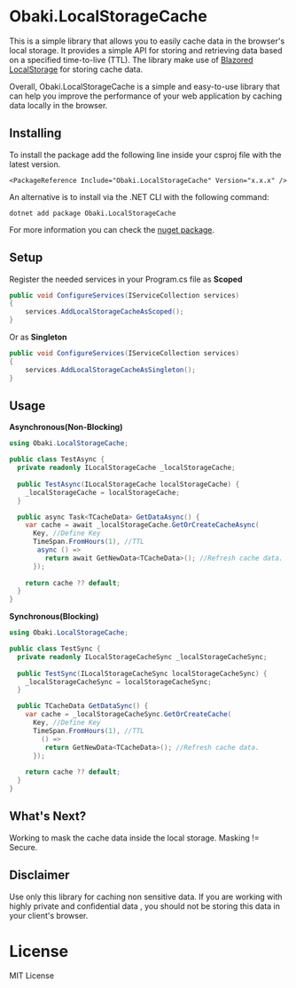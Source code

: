 # Obaki.LocalStorageCache
This is a simple library that allows you to easily cache data in the browser's local storage. It provides a simple API for storing and retrieving data  based on a specified time-to-live (TTL). The library make use of [Blazored LocalStorage](https://github.com/Blazored/LocalStorage) for storing cache data.

Overall, Obaki.LocalStorageCache is a simple and easy-to-use library that can help you improve the performance of your web application by caching data locally in the browser.

## Installing

To install the package add the following line inside your csproj file with the latest version.

```
<PackageReference Include="Obaki.LocalStorageCache" Version="x.x.x" />
```

An alternative is to install via the .NET CLI with the following command:

```
dotnet add package Obaki.LocalStorageCache
```

For more information you can check the [nuget package](https://www.nuget.org/packages/Obaki.LocalStorageCache).

## Setup
Register the needed services in your Program.cs file as **Scoped**

```c#
public void ConfigureServices(IServiceCollection services)
{
    services.AddLocalStorageCacheAsScoped();
}
``` 

Or as **Singleton**

```c#
public void ConfigureServices(IServiceCollection services)
{
    services.AddLocalStorageCacheAsSingleton();
}
```
## Usage 
**Asynchronous(Non-Blocking)**
```c#
using Obaki.LocalStorageCache;

public class TestAsync {
  private readonly ILocalStorageCache _localStorageCache;
  
  public TestAsync(ILocalStorageCache localStorageCache) {
    _localStorageCache = localStorageCache;
  }

  public async Task<TCacheData> GetDataAsync() {
    var cache = await _localStorageCache.GetOrCreateCacheAsync(
      Key, //Define Key
      TimeSpan.FromHours(1), //TTL
       async () =>
         return await GetNewData<TCacheData>(); //Refresh cache data.
      });
      
    return cache ?? default;
  }
}
```
**Synchronous(Blocking)**
```c#
using Obaki.LocalStorageCache;

public class TestSync {
  private readonly ILocalStorageCacheSync _localStorageCacheSync;
  
  public TestSync(ILocalStorageCacheSync localStorageCacheSync) {
    _localStorageCacheSync = localStorageCacheSync;
  }

  public TCacheData GetDataSync() {
    var cache = _localStorageCacheSync.GetOrCreateCache(
      Key, //Define Key
      TimeSpan.FromHours(1), //TTL
        () =>
         return GetNewData<TCacheData>(); //Refresh cache data.
      });
      
    return cache ?? default;
  }
}
```
## What's Next?
Working to mask the cache data inside the  local storage. Masking != Secure.  
## Disclaimer
Use only this library for caching non sensitive data.
If you are working with highly private and confidential data , you should not be storing this data in your client's browser.
# License
MIT License
